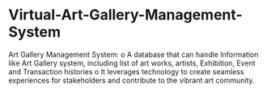 # Virtual-Art-Gallery-Management-System

Art Gallery Management System:
o A database that can handle Information like Art Gallery system, including list of art works,
artists, Exhibition, Event and Transaction histories
o It leverages technology to create seamless experiences for stakeholders and contribute to the
vibrant art community.
